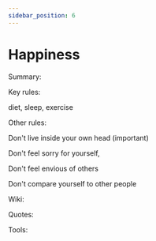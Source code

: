 ```yaml
---
sidebar_position: 6
---
```


# Happiness

Summary:



Key rules:

diet, 
sleep, 
exercise

Other rules:

Don't live inside your own head (important)

Don't feel sorry for yourself,

Don't feel envious of others

Don't compare yourself to other people






Wiki:



Quotes:


Tools:





